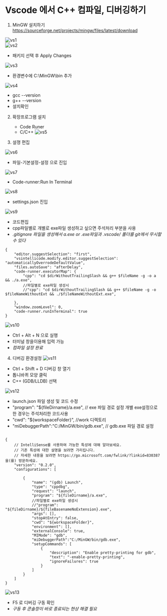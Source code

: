 # Vscode 에서 C++ 컴파일, 디버깅하기

1. MinGW 설치하기
https://sourceforge.net/projects/mingw/files/latest/download  


![vs1](.img/vs1.png)     
![vs2](.img/vs2.png)     

- 패키지 선택 후 Apply Changes

![vs3](.img/vs3.png)     

- 환경변수에 C:\MinGW\bin 추가

![vs4](.img/vs4.png)     


- gcc --version
- g++ --version
- 설치확인

2. 확장프로그램 설치
    - Code Runer
    - C/C++
![vs5](.img/vs5.png)     

3. 설졍 편집

![vs6](.img/vs6.png)     

- 파일-기본설정-설정 으로 진입

![vs7](.img/vs7.png)

- Code-runner:Run In Terminal     

![vs8](.img/vs8.png)

- settings.json 진입

![vs9](.img/vs9.png)

- 코드편집
- cpp파일별로 개별로 exe파일 생성하고 싶으면 주석처리 부분을 사용
- *.gitignore 파일을 생성해서 a.exe or .exe파일과 .vscode/ 폴더를 git에서 무시할수 있다*
~~~
{
    "editor.suggestSelection": "first",
    "vsintellicode.modify.editor.suggestSelection": "automaticallyOverrodeDefaultValue",
    "files.autoSave": "afterDelay",
    "code-runner.executorMap": {
        "cpp": "cd $dirWithoutTrailingSlash && g++ $fileName -g -o a && ./a.exe",
        //파일별로 exe파일 생성시
        //"cpp": "cd $dirWithoutTrailingSlash && g++ $fileName -g -o $fileNameWithoutExt && ./$fileNameWithoutExt.exe",

    },
    "window.zoomLevel": 0,
    "code-runner.runInTerminal": true
}
~~~

![vs10](.img/vs10.png)

- Ctrl + Alt + N 으로 실행
- 터미널 창을이용해 입력 가능
- *컴파일 설정 완료*

4. 디버깅 환경설정
![vs11](.img/vs11.png)

- Ctrl + Shift + D 디버깅 창 열기
- 톱니바퀴 모양 클릭
- C++ (GDB/LLDB) 선택

![vs12](.img/vs12.png)

- launch.json 파일 생성 및 코드 수정
- "program": "${fileDirname}/a.exe", // exe 파일 경로 설정 개별 exe설정으로 한 경우는 주석처리한 코드사용
- "cwd": "${workspaceFolder}", //work 디렉토리
- "miDebuggerPath":"C:/MinGW/bin/gdb.exe", // gdb.exe 파일 경로 설정

~~~

{
    // IntelliSense를 사용하여 가능한 특성에 대해 알아보세요.
    // 기존 특성에 대한 설명을 보려면 가리킵니다.
    // 자세한 내용을 보려면 https://go.microsoft.com/fwlink/?linkid=830387을(를) 방문하세요.
    "version": "0.2.0",
    "configurations": [
        
        {
            "name": "(gdb) Launch",
            "type": "cppdbg",
            "request": "launch",
            "program": "${fileDirname}/a.exe",
            //파일별로 exe파일 생성시
            //"program": "${fileDirname}/${fileBasenameNoExtension}.exe",
            "args": [],
            "stopAtEntry": false,
            "cwd": "${workspaceFolder}",
            "environment": [],
            "externalConsole": true,
            "MIMode": "gdb",
            "miDebuggerPath":"C:/MinGW/bin/gdb.exe",
            "setupCommands": [
                {
                    "description": "Enable pretty-printing for gdb",
                    "text": "-enable-pretty-printing",
                    "ignoreFailures": true
                }
            ]
        }
    ]
}
~~~

![vs13](.img/vs13.png)

- F5 로 디버깅 구동 확인
- *구동 후 콘솔창이 바로 종료되는 현상 해결 필요*